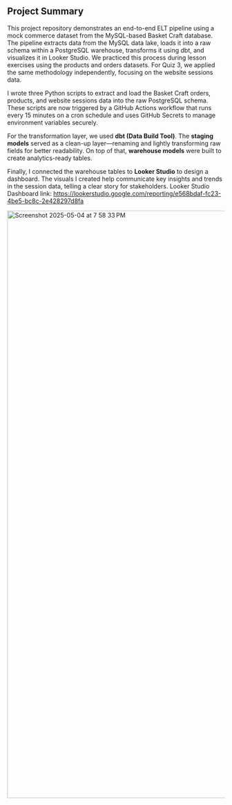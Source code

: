   ## Project Summary

  This project repository demonstrates an end-to-end ELT pipeline using a mock commerce dataset from the MySQL-based Basket Craft database. The pipeline extracts data from the MySQL data lake, loads it into a raw schema within a PostgreSQL warehouse, transforms it using dbt, and visualizes it in Looker Studio. We practiced this process during lesson exercises using the products and orders datasets. For Quiz 3, we applied the same methodology independently, focusing on the website sessions data.

  I wrote three Python scripts to extract and load the Basket Craft orders, products, and website sessions data into the raw PostgreSQL schema. These scripts are now triggered by a GitHub Actions workflow that runs every 15 minutes on a cron schedule and uses GitHub Secrets to manage environment variables securely.

  For the transformation layer, we used **dbt (Data Build Tool)**. The **staging models** served as a clean-up layer—renaming and lightly transforming raw fields for better readability. On top of that, **warehouse models** were built to create analytics-ready tables.

  Finally, I connected the warehouse tables to **Looker Studio** to design a dashboard. The visuals I created help communicate key insights and trends in the session data, telling a clear story for stakeholders. Looker Studio Dashboard link: https://lookerstudio.google.com/reporting/e568bdaf-fc23-4be5-bc8c-2e428297d8fa

<img width="1357" alt="Screenshot 2025-05-04 at 7 58 33 PM" src="https://github.com/user-attachments/assets/d5cbd20e-09d3-4b56-b37e-643593e75efb" />
